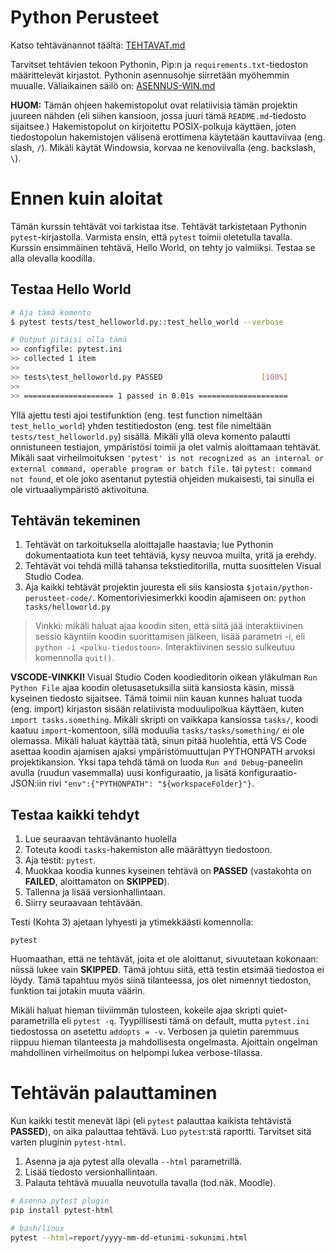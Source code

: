# Python Perusteet

Katso tehtävänannot täältä: [TEHTAVAT.md](TEHTAVAT.md)

Tarvitset tehtävien tekoon Pythonin, Pip:n ja `requirements.txt`-tiedoston määrittelevät kirjastot. Pythonin asennusohje siirretään myöhemmin muualle. Väliaikainen säilö on: [ASENNUS-WIN.md](ASENNUS-WIN.md)

**HUOM:** Tämän ohjeen hakemistopolut ovat relatiivisia tämän projektin juureen nähden (eli siihen kansioon, jossa juuri tämä `README.md`-tiedosto sijaitsee.) Hakemistopolut on kirjoitettu POSIX-polkuja käyttäen, joten tiedostopolun hakemistojen välisenä erottimena käytetään kauttaviivaa (eng. slash, `/`). Mikäli käytät Windowsia, korvaa ne kenoviivalla (eng. backslash, `\`).

# Ennen kuin aloitat

Tämän kurssin tehtävät voi tarkistaa itse. Tehtävät tarkistetaan Pythonin `pytest`-kirjastolla. Varmista ensin, että `pytest` toimii oletetulla tavalla. Kurssin ensimmäinen tehtävä, Hello World, on tehty jo valmiiksi. Testaa se alla olevalla koodilla.

## Testaa Hello World

```sh
# Aja tämä komento
$ pytest tests/test_helloworld.py::test_hello_world --verbose

# Output pitäisi olla tämä
>> configfile: pytest.ini
>> collected 1 item
>> 
>> tests\test_helloworld.py PASSED                      [100%] 
>> 
>> ==================== 1 passed in 0.01s ====================
```

Yllä ajettu testi ajoi testifunktion (eng. test function nimeltään `test_hello_world`) yhden testitiedoston (eng. test file nimeltään `tests/test_helloworld.py`) sisällä. Mikäli yllä oleva komento palautti onnistuneen testiajon, ympäristösi toimii ja olet valmis aloittamaan tehtävät. Mikäli saat virheilmoituksen `'pytest' is not recognized as an internal or external command, operable program or batch file.` tai `pytest: command not found`, et ole joko asentanut pytestiä ohjeiden mukaisesti, tai sinulla ei ole virtuaaliympäristö aktivoituna.

## Tehtävän tekeminen

1. Tehtävät on tarkoituksella aloittajalle haastavia; lue Pythonin dokumentaatiota kun teet tehtäviä, kysy neuvoa muilta, yritä ja erehdy. 
2. Tehtävät voi tehdä millä tahansa tekstieditorilla, mutta suosittelen Visual Studio Codea.
3. Aja kaikki tehtävät projektin juuresta eli siis kansiosta `$jotain/python-perusteet-code/`. Komentoriviesimerkki koodin ajamiseen on: `python tasks/helloworld.py`

> Vinkki: mikäli haluat ajaa koodin siten, että siitä jää interaktiivinen sessio käyntiin koodin suorittamisen jälkeen, lisää parametri -i, eli `python -i <polku-tiedostoon>`. Interaktiivinen sessio sulkeutuu komennolla `quit()`.

**VSCODE-VINKKI!** Visual Studio Coden koodieditorin oikean yläkulman `Run Python File` ajaa koodin oletusasetuksilla siitä kansiosta käsin, missä kyseinen tiedosto sijaitsee. Tämä toimii niin kauan kunnes haluat tuoda (eng. import) kirjaston sisään relatiivista moduulipolkua käyttäen, kuten `import tasks.something`. Mikäli skripti on vaikkapa kansiossa `tasks/`, koodi kaatuu `import`-komentoon, sillä moduulia `tasks/tasks/something/` ei ole olemassa. Mikäli haluat käyttää tätä, sinun pitää huolehtia, että VS Code asettaa koodin ajamisen ajaksi ympäristömuuttujan PYTHONPATH arvoksi projektikansion. Yksi tapa tehdä tämä on luoda `Run and Debug`-paneelin avulla (ruudun vasemmalla) uusi konfiguraatio, ja lisätä konfiguraatio-JSON:iin rivi `"env":{"PYTHONPATH": "${workspaceFolder}"}`.


## Testaa kaikki tehdyt

1. Lue seuraavan tehtävänanto huolella
2. Toteuta koodi `tasks`-hakemiston alle määrättyyn tiedostoon.
3. Aja testit: `pytest`.
4. Muokkaa koodia kunnes kyseinen tehtävä on **PASSED** (vastakohta on **FAILED**, aloittamaton on **SKIPPED**).
5. Tallenna ja lisää versionhallintaan.
6. Siirry seuraavaan tehtävään.

Testi (Kohta 3) ajetaan lyhyesti ja ytimekkäästi komennolla:
```
pytest
```

Huomaathan, että ne tehtävät, joita et ole aloittanut, sivuutetaan kokonaan: niissä lukee vain **SKIPPED**. Tämä johtuu siitä, että testin etsimää tiedostoa ei löydy. Tämä tapahtuu myös siinä tilanteessa, jos olet nimennyt tiedoston, funktion tai jotakin muuta väärin.

Mikäli haluat hieman tiiviimmän tulosteen, kokeile ajaa skripti quiet-parametrilla eli `pytest -q`. Tyypillisesti tämä on default, mutta `pytest.ini` tiedostossa on asetettu `addopts = -v`. Verbosen ja quietin paremmuus riippuu hieman tilanteesta ja mahdollisesta ongelmasta. Ajoittain ongelman mahdollinen virheilmoitus on helpompi lukea verbose-tilassa.

# Tehtävän palauttaminen

Kun kaikki testit menevät läpi (eli `pytest` palauttaa kaikista tehtävistä **PASSED**), on aika palauttaa tehtävä. Luo `pytest`:stä raportti. Tarvitset sitä varten pluginin `pytest-html`. 

1. Asenna ja aja pytest alla olevalla `--html` parametrillä.
2. Lisää tiedosto versionhallintaan.
3. Palauta tehtävä muualla neuvotulla tavalla (tod.näk. Moodle).

```sh
# Asenna pytest plugin
pip install pytest-html

# bash/linux
pytest --html=report/yyyy-mm-dd-etunimi-sukunimi.html
```